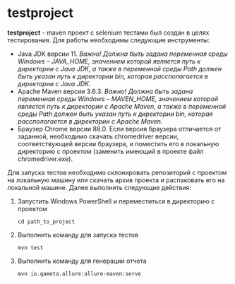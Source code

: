 # testproject
**testproject** - maven проект с selenium тестами был создан в целях тестирования.
Для работы необходимы следующие инструменты:
* Java JDK версии 11.
*Важно! Должна быть задана переменная среды Windows – JAVA_HOME, значением которой является путь к директории с Java JDK, а также в переменной среды Path должен быть указан путь к директории bin, которая рассполагается в директории с Java JDK.*
* Apache Maven версии 3.6.3. 
*Важно! Должна быть задана переменная среды Windows – MAVEN_HOME, значением которой является путь к директории с Apache Maven, а также в переменной среды Path должен быть указан путь к директории bin, которая рассполагается в директории с Apache Maven.*
* Браузер Chrome версии 88.0. Если версия браузера отличается от заданной, необходимо скачать chromedriver версии, соответствующей версии браузера, и поместить его в локальную директорию с проектом (заменить имеющий в проекте файл chromedriver.exe).

Для запуска тестов необходимо склонировать репозиторий с проектом на локальную машину или скачать архив проекта и распаковать его на локальной машине. Далее выполнить следующие действия:
1.	Запустить Windows PowerShell и переместиться в директорию с проектом

    `cd path_to_project`

2.	Выполнить команду для запуска тестов

    `mvn test`

3.	Выполнить команду для генерации отчета

    `mvn io.qameta.allure:allure-maven:serve`
